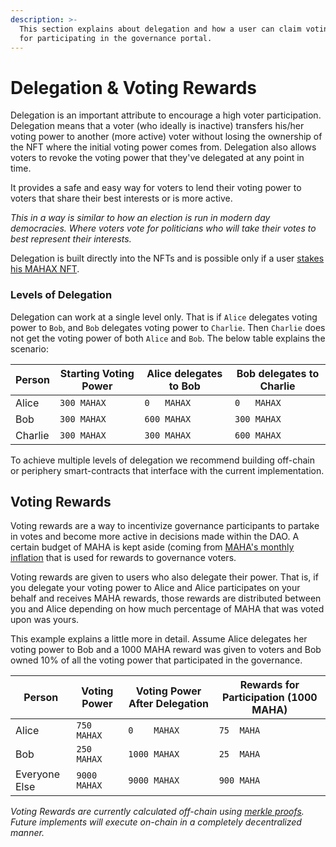 ```yaml
---
description: >-
  This section explains about delegation and how a user can claim voting rewards
  for participating in the governance portal.
---
```


# Delegation & Voting Rewards

Delegation is an important attribute to encourage a high voter participation. Delegation means that a voter (who ideally is inactive) transfers his/her voting power to another (more active) voter without losing the ownership of the NFT where the initial voting power comes from. Delegation also allows voters to revoke the voting power that they've delegated at any point in time.&#x20;

It provides a safe and easy way for voters to lend their voting power to voters that share their best interests or is more active.

_This in a way is similar to how an election is run in modern day democracies. Where voters vote for politicians who will take their votes to best represent their interests._

Delegation is built directly into the NFTs and is possible only if a user [stakes his MAHAX NFT](locking-mechanism.md#staking-nfts).&#x20;

### Levels of Delegation

Delegation can work at a single level only. That is if `Alice` delegates voting power to `Bob`, and `Bob` delegates voting power to `Charlie`. Then `Charlie` does not get the voting power of both `Alice` and `Bob`. The below table explains the scenario:

| Person  | Starting Voting Power  | Alice delegates to Bob | Bob delegates to Charlie |
| ------- | ---------------------- | ---------------------- | ------------------------ |
| Alice   | `300 MAHAX`            | `0   MAHAX`            | `0   MAHAX`              |
| Bob     | `300 MAHAX`            | `600 MAHAX`            | `300 MAHAX`              |
| Charlie | `300 MAHAX`            | `300 MAHAX`            | `600 MAHAX`              |

To achieve multiple levels of delegation we recommend building off-chain or periphery smart-contracts that interface with the current implementation.

## Voting Rewards

Voting rewards are a way to incentivize governance participants to partake in votes and become more active in decisions made within the DAO. A certain budget of MAHA is kept aside (coming from [MAHA's monthly inflation](../the-maha-token/distribution.md) that is used for rewards to governance voters.

Voting rewards are given to users who also delegate their power. That is, if you delegate your voting power to Alice and Alice participates on your behalf and receives MAHA rewards, those rewards are distributed between you and Alice depending on how much percentage of MAHA that was voted upon was yours.

This example explains a little more in detail. Assume Alice delegates her voting power to Bob and a 1000 MAHA reward was given to voters and Bob owned 10% of all the voting power that participated in the governance.

| Person        | Voting Power | Voting Power After Delegation | Rewards for Participation (1000 MAHA) |
| ------------- | ------------ | ----------------------------- | ------------------------------------- |
| Alice         | `750  MAHAX` | `0    MAHAX`                  | `75  MAHA`                            |
| Bob           | `250  MAHAX` | `1000 MAHAX`                  | `25  MAHA`                            |
| Everyone Else | `9000 MAHAX` | `9000 MAHAX`                  | `900 MAHA`                            |

_Voting Rewards are currently calculated off-chain using_ [_merkle proofs_](https://www.webopedia.com/definitions/merkle-proof/)_. Future implements will execute on-chain in a completely decentralized manner._&#x20;
